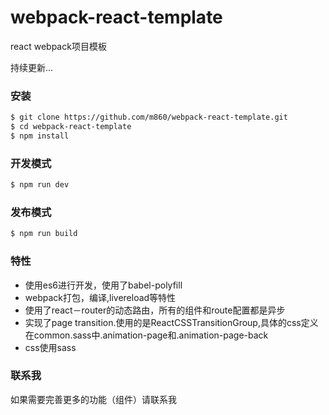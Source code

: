 # webpack-react-template
react webpack项目模板

持续更新...

### 安装
```bash
$ git clone https://github.com/m860/webpack-react-template.git
$ cd webpack-react-template
$ npm install
```
### 开发模式
```bash
$ npm run dev
```
### 发布模式
```bash
$ npm run build
```
### 特性
+ 使用es6进行开发，使用了babel-polyfill
+ webpack打包，编译,livereload等特性
+ 使用了react－router的动态路由，所有的组件和route配置都是异步
+ 实现了page transition.使用的是ReactCSSTransitionGroup,具体的css定义在common.sass中.animation-page和.animation-page-back
+ css使用sass

### 联系我
如果需要完善更多的功能（组件）请联系我




